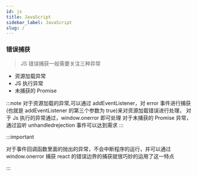 ```yaml
---
id: js
title: JavaScript
sidebar_label: JavaScript
slug: /
---
```


### 错误捕获

> JS 错误捕获一般需要关注三种异常

- 资源加载异常
- JS 执行异常
- 未捕获的 Promise

:::note
对于资源加载的异常,可以通过 addEventListener，对 error 事件进行捕获(也就是 addEventListener 的第三个参数为 true)来对资源加载错误进行处理，
对于 Js 执行的异常通过，window.onerror 即可处理
对于未捕获的 Promise 异常，通过监听 unhandledrejection 事件可以达到需求
:::

:::important

对于事件回调函数里面的抛出的异常，不会中断程序的运行，并可以通过 window.onerror 捕获
react 的错误边界的捕获就很巧妙的运用了这一特点

:::
